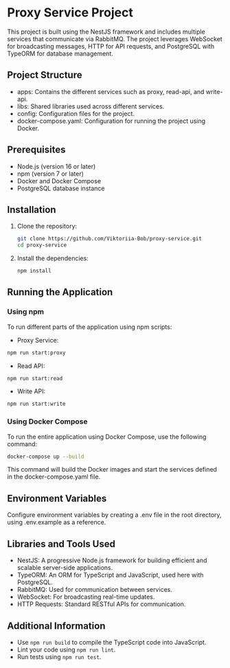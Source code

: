 # Proxy Service Project
This project is built using the NestJS framework and includes multiple services that
communicate via RabbitMQ. The project leverages WebSocket for broadcasting messages,
HTTP for API requests, and PostgreSQL with TypeORM for database management.


## Project Structure
- apps: Contains the different services such as proxy, read-api, and write-api.
- libs: Shared libraries used across different services.
- config: Configuration files for the project.
- docker-compose.yaml: Configuration for running the project using Docker.


## Prerequisites
- Node.js (version 16 or later)
- npm (version 7 or later)
- Docker and Docker Compose
- PostgreSQL database instance


## Installation

1. Clone the repository:

    ```bash
    git clone https://github.com/Viktoriia-Bob/proxy-service.git
    cd proxy-service
    ```

2. Install the dependencies:

    ```bash
    npm install
    ```


## Running the Application

### Using npm

To run different parts of the application using npm scripts:

- Proxy Service:

```bash
npm run start:proxy
```

- Read API:

```bash
npm run start:read
```

- Write API:

```bash
npm run start:write
```

### Using Docker Compose

To run the entire application using Docker Compose, use the following command:

```bash
docker-compose up --build
```
This command will build the Docker images and start the services defined in the 
docker-compose.yaml file.


## Environment Variables
Configure environment variables by creating a .env file in the root directory, 
using .env.example as a reference.


## Libraries and Tools Used
- NestJS: A progressive Node.js framework for building efficient and scalable 
server-side applications.
- TypeORM: An ORM for TypeScript and JavaScript, used here with PostgreSQL.
- RabbitMQ: Used for communication between services.
- WebSocket: For broadcasting real-time updates.
- HTTP Requests: Standard RESTful APIs for communication.


## Additional Information
- Use `npm run build` to compile the TypeScript code into JavaScript.
- Lint your code using `npm run lint`.
- Run tests using `npm run test`.